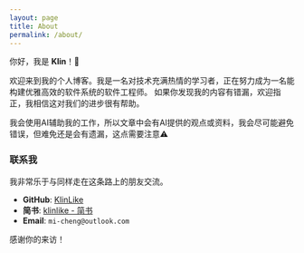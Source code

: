 ```yaml
---
layout: page
title: About
permalink: /about/
---
```


你好，我是 **Klin**！👋

欢迎来到我的个人博客。我是一名对技术充满热情的学习者，正在努力成为一名能构建优雅高效的软件系统的软件工程师。
如果你发现我的内容有错漏，欢迎指正，我相信这对我们的进步很有帮助。

我会使用AI辅助我的工作，所以文章中会有AI提供的观点或资料，我会尽可能避免错误，但难免还是会有遗漏，这点需要注意⚠️


### 联系我

我非常乐于与同样走在这条路上的朋友交流。
* **GitHub**: [KlinLike](https://github.com/KlinLike)
* **简书**: [klinlike - 简书](https://www.jianshu.com/u/6f032a16d2a8)
* **Email**: `mi-cheng@outlook.com`

感谢你的来访！
